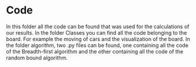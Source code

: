 # Code

In this folder all the code can be found that was used for the calculations of our results. In the folder Classes you can find all the code belonging to the board. For example the moving of cars and the visualization of the board. In the folder algorithm, two .py files can be found, one containing all the code of the Breadth-first algorithm and the other containing all the code of the random bound algorithm.
